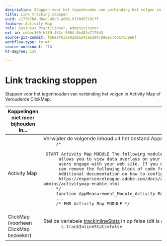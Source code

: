 ```yaml
---
description: Stappen voor het tegenhouden van verbinding het volgen in Activity Map of Verouderde ClickMap.
title: Link tracking stoppen
uuid: e17fb7bd-d6ed-45c3-a006-9150d5718cff
feature: Activity Map
role: Business Practitioner, Administrator
exl-id: cdbec360-bff9-452c-9564-6b481e7175d3
source-git-commit: f669af03a502d8a24cea3047b96ec7cba7c59e6f
workflow-type: tm+mt
source-wordcount: '74'
ht-degree: 13%

---
```


# Link tracking stoppen

Stappen voor het tegenhouden van verbinding het volgen in Activity Map of Verouderde ClickMap.

<table id="table_1745199B3105467CBA26F50B3B1CCE99"> 
 <thead> 
  <tr> 
   <th colname="col1" class="entry"> Koppelingen niet meer bijhouden in... </th> 
   <th colname="col2" class="entry"> Doe dit... </th> 
  </tr> 
 </thead>
 <tbody> 
  <tr> 
   <td colname="col1"> Activity Map </td> 
   <td colname="col2"> Verwijder de volgende inhoud uit het bestand Appmeasurement.js: 
    <code>
     /*
     &nbsp;START&nbsp;Activity&nbsp;Map&nbsp;MODULE&nbsp;The&nbsp;following&nbsp;module&nbsp;enables&nbsp;Activity&nbsp;Map&nbsp;tracking&nbsp;in&nbsp;Adobe&nbsp;Analytics.&nbsp;Activity&nbsp;Map
     &nbsp;allows&nbsp;you&nbsp;to&nbsp;view&nbsp;data&nbsp;overlays&nbsp;on&nbsp;your&nbsp;links&nbsp;and&nbsp;content&nbsp;to&nbsp;understand&nbsp;how
     &nbsp;users&nbsp;engage&nbsp;with&nbsp;your&nbsp;web&nbsp;site.&nbsp;If&nbsp;you&nbsp;do&nbsp;not&nbsp;intend&nbsp;to&nbsp;use&nbsp;Activity&nbsp;Map,&nbsp;you
     &nbsp;can&nbsp;remove&nbsp;the&nbsp;following&nbsp;block&nbsp;of&nbsp;code&nbsp;from&nbsp;your&nbsp;AppMeasurement.js&nbsp;file.
     &nbsp;Additional&nbsp;documentation&nbsp;on&nbsp;how&nbsp;to&nbsp;configure&nbsp;Activity&nbsp;Map&nbsp;is&nbsp;available&nbsp;at:
     &nbsp;https://experienceleague.adobe.com/docs/analytics/analyze/activity-map/getting-started/get-started-admins/activitymap-enable.html
     */
     function&nbsp;AppMeasurement_Module_Activity&nbsp;Map(g){func
     ...
     /*&nbsp;END&nbsp;Activity&nbsp;Map&nbsp;MODULE&nbsp;*/
    </code> </td> 
  </tr> 
  <tr> 
   <td colname="col1"> ClickMap (voorheen ClickMap bezoeker) </td> 
   <td colname="col2"> <p>Stel de variabele <a href="https://experienceleague.adobe.com/docs/analytics/implementation/vars/config-vars/configuration-variables.html"  > trackInlineStats</a> in op false (dit is de standaardwaarde). De syntaxis leest als volgt: 
     <code>
       s.trackInlineStats=false
     </code> </p> </td> 
  </tr> 
 </tbody> 
</table>
